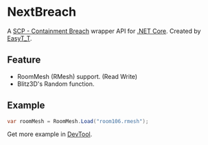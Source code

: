 
# NextBreach

A [SCP - Containment Breach](https://github.com/Regalis11/scpcb/) wrapper API for [.NET Core](https://github.com/dotnet/core). Created by [EasyT_T](https://github.com/EasyT-T).

## Feature

- RoomMesh (RMesh) support. (Read Write)
- Blitz3D's Random function.


## Example

```C#
var roomMesh = RoomMesh.Load("room106.rmesh");
```

Get more example in [DevTool](https://github.com/EasyT-T/NextBreach/tree/master/DevTest).

